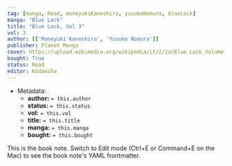 ```yaml
---
tag: [manga, Read, muneyukiKaneshiro, yusukeNomura, blueLock]
manga: "Blue Lock"
title: "Blue Lock, Vol 3"
vol: 3
author: [['Muneyuki Kaneshiro', 'Yusuke Nomura']]
publisher: Planet Manga
cover: https://upload.wikimedia.org/wikipedia/it/2/2a/Blue_Lock_Volume_1.jpg
bought: True
status: Read
editor: Kōdansha
---
```


- Metadata:
    - **author:** `= this.author`
    - **status:** `= this.status`
    - **vol:** `= this.vol`
    - **title:** `= this.title`
    - **manga:** `= this.manga`
    - **bought:** `= this.bought`

This is the book note. Switch to Edit mode (Ctrl+E or Command+E on the Mac) to see the book note's YAML frontmatter.